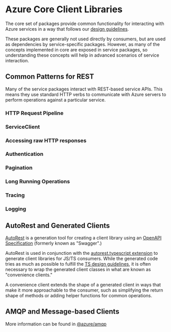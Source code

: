 # Azure Core Client Libraries

The core set of packages provide common functionality for interacting with Azure services in a way that follows our [design guidelines](https://azure.github.io/azure-sdk/typescript_introduction.html).

These packages are generally not used directly by consumers, but are used as dependencies by service-specific packages. However, as many of the concepts implemented in core are exposed in service packages, so understanding these concepts will help in advanced scenarios of service interaction.

## Common Patterns for REST

Many of the service packages interact with REST-based service APIs. This means they use standard HTTP verbs to communicate with Azure servers to perform operations against a particular service.

### HTTP Request Pipeline

### ServiceClient

### Accessing raw HTTP responses

### Authentication

### Pagination

### Long Running Operations

### Tracing

### Logging

## AutoRest and Generated Clients

[AutoRest](https://github.com/Azure/autorest) is a generation tool for creating a client library using an [OpenAPI Specification](https://github.com/OAI/OpenAPI-Specification) (formerly known as "Swagger".)

AutoRest is used in conjunction with the [autorest.typescript extension](https://github.com/Azure/autorest.typescript) to generate client libraries for JS/TS consumers. While the generated code tries as much as possible to fulfill the [TS design guidelines](https://azure.github.io/azure-sdk/typescript_introduction.html), it is often necessary to wrap the generated client classes in what are known as "convenience clients."

A convenience client extends the shape of a generated client in ways that make it more approachable to the consumer, such as simplifying the return shape of methods or adding helper functions for common operations.

## AMQP and Message-based Clients

More information can be found in [@azure/amqp](https://github.com/Azure/azure-sdk-for-js/tree/master/sdk/core/core-amqp)

